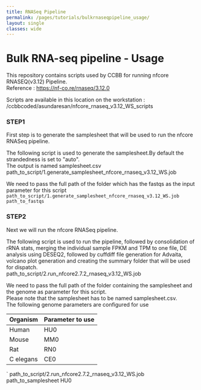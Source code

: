 ```yaml
---
title: RNASeq Pipeline
permalink: /pages/tutorials/bulkrnaseqpipeline_usage/
layout: single
classes: wide
---
```


# Bulk RNA-seq pipeline - Usage

This repository contains scripts used by CCBB for running nfcore RNASEQ(v3.12) Pipeline.  
Reference : https://nf-co.re/rnaseq/3.12.0  

Scripts are available in this location on the workstation : /ccbbcoded/asundaresan/nfcore_rnaseq_v3.12_WS_scripts

### STEP1
First step is to generate the samplesheet that will be used to run the nfcore RNASeq pipeline.  

The following script is used to generate the samplesheet.By default the strandedness is set to "auto".  
The output is named samplesheet.csv  
path_to_script/1.generate_samplesheet_nfcore_rnaseq_v3.12_WS.job  

We need to pass the full path of the folder which has the fastqs as the input parameter for this script  
`
path_to_script/1.generate_samplesheet_nfcore_rnaseq_v3.12_WS.job path_to_fastqs
`


### STEP2
Next we will run the nfcore RNASeq pipeline.  

The following script is used to run the pipeline, followed by consolidation of rRNA stats, merging the individual sample FPKM and TPM to one file, DE analysis using DESEQ2, followed by cuffdiff file generation for Advaita, volcano plot generation and creating the summary folder that will be used for dispatch.   
path_to_script/2.run_nfcore2.7.2_rnaseq_v3.12_WS.job  

We need to pass the full path of the folder containing the samplesheet and the genome as parameter for this script.  
Please note that the samplesheet has to be named samplesheet.csv.  
The following genome parameters are configured for use  

| Organism  | Parameter to use |
| --------  | ------- |
| Human   |      HU0    |
| Mouse |        MM0    |
| Rat    |       RN0    |
| C elegans    | CE0    |

`
path_to_script/2.run_nfcore2.7.2_rnaseq_v3.12_WS.job path_to_samplesheet HU0
